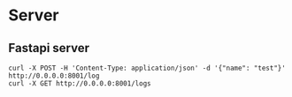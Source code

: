 # Server

## Fastapi server
```
curl -X POST -H 'Content-Type: application/json' -d '{"name": "test"}' http://0.0.0.0:8001/log
curl -X GET http://0.0.0.0:8001/logs
```
